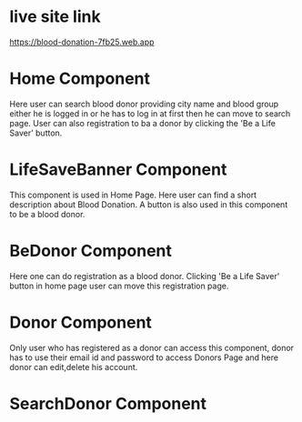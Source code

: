 # live site link
https://blood-donation-7fb25.web.app

# Home Component
Here user can search blood donor providing city name and blood group either he is logged in or he has to log in at first then he can move to search page.
User can also registration to ba a donor by clicking the 'Be a Life Saver' button.

# LifeSaveBanner Component
This component is used in Home Page. Here user can find a short description about Blood Donation. A button is also used in this component to be a blood donor.

# BeDonor Component
Here one can do registration as a blood donor. Clicking 'Be a Life Saver' button in home page user can move this registration page.

# Donor Component
Only user who has registered as a donor can access this component, donor has to use their email id and password to access Donors Page and here donor can edit,delete his account.

# SearchDonor Component